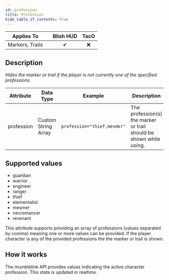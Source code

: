 ```yaml
---
id: profession
title: Profession
hide_table_of_contents: true
---
```


| Applies To | | Blish HUD | TacO |
|-|-|-|-|
| <center>Markers, Trails</center> | | <center>✔</center> | <center>❌</center> |

## Description

*Hides the marker or trail if the player is not currently one of the specified professions.*

| Attribute | Data Type | Example | Description |
|-|-|-|-|
| profession | Custom String Array | `profession="thief,mesmer"` | The profession(s) the marker or trail should be shown while using. |

## Supported values

- guardian
- warrior
- engineer
- ranger
- thief
- elementalist
- mesmer
- necromancer
- revenant

This attribute supports providing an array of professions (values separated by comma) meaning one or more values can be provided.  If the player character is any of the provided professions the the marker or trail is shown.

## How it works

The mumblelink API provides values indicating the active character profession.  This state is updated in realtime.